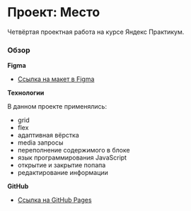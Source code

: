 # Проект: Место

Четвёртая проектная работа на курсе Яндекс Практикум. 

### Обзор

**Figma**

* [Ссылка на макет в Figma](https://www.figma.com/file/2cn9N9jSkmxD84oJik7xL7/JavaScript.-Sprint-4?node-id=0%3A1)

**Технологии**

В данном проекте применялись:

* grid
* flex
* адаптивная вёрстка
* media запросы
* переполнение содержимого в блоке
* язык программирования JavaScript
* открытие и закрытие попапа
* редактирование информации

**GitHub**

* [Ссылка на GitHub Pages]( *ссылка* )